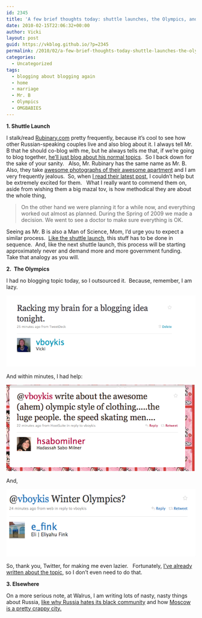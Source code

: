 ```yaml
---
id: 2345
title: 'A few brief thoughts today: shuttle launches, the Olympics, and why Russians are racist'
date: 2010-02-15T22:06:32+00:00
author: Vicki
layout: post
guid: https://vkblog.github.io/?p=2345
permalink: /2010/02/a-few-brief-thoughts-today-shuttle-launches-the-olympics-and-why-russians-are-racist/
categories:
  - Uncategorized
tags:
  - blogging about blogging again
  - home
  - marriage
  - Mr. B
  - Olympics
  - OMGBABIES
---
```

**1. Shuttle Launch**

I stalk/read [Rubinary.com](http://www.rubinary.com/) pretty frequently, because it&#8217;s cool to see how other Russian-speaking couples live and also blog about it. I always tell Mr. B that he should co-blog with me, but he always tells me that, if we&#8217;re going to blog together, [he&#8217;ll just blog about his normal topics](http://danboykis.com/).  So I back down for the sake of your sanity.   Also, Mr. Rubinary has the same name as Mr. B.  Also, they take [awesome photographs of their awesome apartment](http://picasaweb.google.com/DR2000/HomeSweetHome#5412241121646867650) and I am very frequently jealous.  So, when [I read their latest post](http://www.rubinary.com/2010/02/08/our-little-secret/), I couldn&#8217;t help but be extremely excited for them.   What I really want to commend them on, aside from wishing them a big mazal tov, is how methodical they are about the whole thing,

> On the other hand we were planning it for a while now, and everything worked out almost as planned. During the Spring of 2009 we made a decision. We went to see a doctor to make sure everything is OK.

Seeing as Mr. B is also a Man of Science, Mom, I&#8217;d urge you to expect a similar process.  [Like the shuttle launch](http://www.nasa.gov/mission_pages/shuttle/shuttlemissions/sts133/index.html), this stuff has to be done in sequence.  And, like the next shuttle launch, this process will be starting approximately never and demand more and more government funding.  Take that analogy as you will.

**2.  The Olympics**

I had no blogging topic today, so I outsourced it.  Because, remember, I am lazy.

[<img class="aligncenter size-full wp-image-2346" title="Picture 8" src="https://raw.githubusercontent.com/vkblog/vkblog.github.io/master/public/img/2010/02/Picture-8.png" alt="" width="522" height="189" />](https://raw.githubusercontent.com/vkblog/vkblog.github.io/master/public/img/2010/02/Picture-8.png)

And within minutes, I had help:

[<img class="aligncenter size-full wp-image-2347" title="Picture 9" src="https://raw.githubusercontent.com/vkblog/vkblog.github.io/master/public/img/2010/02/Picture-9.png" alt="" width="501" height="229" />](https://raw.githubusercontent.com/vkblog/vkblog.github.io/master/public/img/2010/02/Picture-9.png)

And,

[<img class="aligncenter size-full wp-image-2348" title="Picture 10" src="https://raw.githubusercontent.com/vkblog/vkblog.github.io/master/public/img/2010/02/Picture-10.png" alt="" width="532" height="178" />](https://raw.githubusercontent.com/vkblog/vkblog.github.io/master/public/img/2010/02/Picture-10.png)

So, thank you, Twitter, for making me even lazier.   Fortunately, [I&#8217;ve already written about the topic,](http://www.jewlicious.com/author/vicki/) so I don&#8217;t even need to do that.

**3. Elsewhere**

On a more serious note, at Walrus, I am writing lots of nasty, nasty things about Russia, [like why Russia hates its black community](http://walrus.vickiboykis.com/2010/02/11/the-black-community-in-russia-faring-poorly/) and how [Moscow is a pretty crappy city.](http://walrus.vickiboykis.com/2010/02/16/moscows-hospitality-industry-struggles-in-2010/)